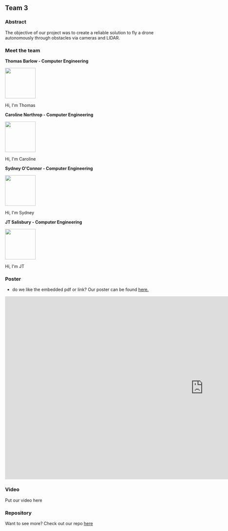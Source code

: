 ## Team 3

### Abstract 

The objective of our project was to create a reliable solution to fly a drone autonomously through obstacles via cameras and LIDAR.  

### Meet the team

 **Thomas Barlow - Computer Engineering**

  <img src="https://user-images.githubusercontent.com/50886022/111222331-1355e000-85b2-11eb-88e2-59599b0a0ac7.png" width="100" height="100"> 
  
  Hi, I'm Thomas 
  
 
  **Caroline Northrop - Computer Engineering**
  
  <img src="https://user-images.githubusercontent.com/50886022/111222377-24065600-85b2-11eb-9042-4d4e0c132b67.png" width="100" height="100">
  
  Hi, I'm Caroline 
  
  **Sydney O'Connor - Computer Engineering** 
  
  <img src="https://user-images.githubusercontent.com/50886022/111222434-341e3580-85b2-11eb-9176-52f7959fc14f.png" width="100" height="100"> 
  
  Hi, I'm Sydney 
  
  
  **JT Salisbury - Computer Engineering**
  
  <img src="https://user-images.githubusercontent.com/50886022/111222453-3da79d80-85b2-11eb-8ea4-5a14caae3621.png" width="100" height="100">
  
  Hi, I'm JT


### Poster 

* do we like the embedded pdf or link?
Our poster can be found <a href="https://carinorthrop.github.io/ipaqsite.github.io/Prelim Poster.pdf" target="_blank">here.</a>
<embed src="https://carinorthrop.github.io/ipaqsite.github.io/Prelim Poster.pdf" width="1300px" height="600px" />

### Video 

Put our video here 

### Repository

Want to see more? Check out our repo [here](https://github.com/jtsalisbury/ipaq)
